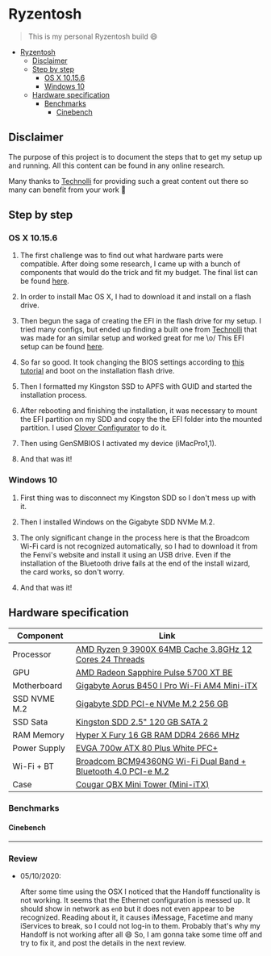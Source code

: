 # Ryzentosh

> This is my personal Ryzentosh build :smile:

- [Ryzentosh](#ryzentosh)
  - [Disclaimer](#disclaimer)
  - [Step by step](#step-by-step)
    - [OS X 10.15.6](#os-x-10156)
    - [Windows 10](#windows-10)
  - [Hardware specification](#hardware-specification)
    - [Benchmarks](#benchmarks)
      - [Cinebench](#cinebench)

## Disclaimer

The purpose of this project is to document the steps that to get my setup up and running. All this content can be found in any online research.

Many thanks to [Technolli][technolli] for providing such a great content out there so many can benefit from your work :clap:

## Step by step

### OS X 10.15.6

1. The first challenge was to find out what hardware parts were compatible. After doing some research, I came up with a bunch of components that would do the trick and fit my budget. The final list can be found [here](https://github.com/cirocfc/Ryzentosh/blob/master/README.md#Hardware-specification).

2. In order to install Mac OS X, I had to download it and install on a flash drive.

3. Then begun the saga of creating the EFI in the flash drive for my setup. I tried many configs, but ended up finding a built one from [Technolli][technolli] that was made for an similar setup and worked great for me \o/ This EFI setup can be found [here][efi].

4. So far so good. It took changing the BIOS settings according to [this tutorial][bios] and boot on the installation flash drive.

5. Then I formatted my Kingston SSD to APFS with GUID and started the installation process.

6. After rebooting and finishing the installation, it was necessary to mount the EFI partition on my SDD and copy the the EFI folder into the mounted partition. I used [Clover Configurator][clover] to do it.

7. Then using GenSMBIOS I activated my device (iMacPro1,1).

8. And that was it!

### Windows 10

1. First thing was to disconnect my Kingston SDD so I don't mess up with it.

2. Then I installed Windows on the Gigabyte SDD NVMe M.2.

3. The only significant change in the process here is that the Broadcom Wi-Fi card is not recognized automatically, so I had to download it from the Fenvi's website and install it using an USB drive. Even if the installation of the Bluetooth drive fails at the end of the install wizard, the card works, so don't worry.

4. And that was it!

## Hardware specification

| Component    | Link                                                                  |
| ------------ | --------------------------------------------------------------------- |
| Processor    | [AMD Ryzen 9 3900X 64MB Cache 3.8GHz 12 Cores 24 Threads][processor]  |
| GPU          | [AMD Radeon Sapphire Pulse 5700 XT BE][gpu]                           |
| Motherboard  | [Gigabyte Aorus B450 I Pro Wi-Fi AM4 Mini-iTX][motherboard]           |
| SSD NVME M.2 | [Gigabyte SDD PCI-e NVMe M.2 256 GB][nvme]                            |
| SSD Sata     | [Kingston SDD 2.5" 120 GB SATA 2][ssd]                                |
| RAM Memory   | [Hyper X Fury 16 GB RAM DDR4 2666 MHz][ram]                           |
| Power Supply | [EVGA 700w ATX 80 Plus White PFC+][power]                             |
| Wi-Fi + BT   | [Broadcom BCM94360NG Wi-Fi Dual Band + Bluetooth 4.0 PCI-e M.2][wifi] |
| Case         | [Cougar QBX Mini Tower (Mini-iTX)][case]                              |

[processor]: https://www.kabum.com.br/produto/102434/processador-amd-ryzen-9-3900x-cache-64mb-3-8ghz-4-6ghz-max-turbo-am4-sem-video-100-100000023box
[motherboard]: https://www.kabum.com.br/produto/103414/placa-mae-gigabyte-aorus-b450-i-aorus-pro-wi-fi-am4-mini-itx-ddr4
[ram]: https://www.kabum.com.br/produto/103957/mem-ria-hyperx-fury-16gb-2666mhz-ddr4-cl16-preto-hx426c16fb3-16
[gpu]: https://www.kabum.com.br/produto/115393/placa-de-v-deo-sapphire-pulse-amd-radeon-rx-5700-xt-8gb-gddr6-be-11293-09-20g
[nvme]: https://www.kabum.com.br/produto/111081/ssd-gigabyte-256gb-m-2-pcie-nvme-leituras-1700mb-s-e-grava-es-1100mb-s-gp-gsm2ne3256gntd
[ssd]: https://www.kabum.com.br/produto/85196/ssd-kingston-a400-120gb-sata-leitura-500mb-s-grava-o-320mb-s-sa400s37-120g
[power]: https://www.kabum.com.br/produto/99506/fonte-evga-700w-80-plus-white-100-w1-0700-k
[wifi]: https://pt.aliexpress.com/item/4000631796433.html?spm=a2g0s.9042311.0.0.57c9b90aFhHRqd
[case]: https://www.kabum.com.br/produto/64705/gabinete-cougar-qbx-mini-tower-1-fan-108m020002-00

### Benchmarks

#### Cinebench



[technolli]: https://www.technolli.com/
[bios]: https://www.youtube.com/watch?v=bFDDc7hQJKg
[efi]: https://github.com/cirocfc/Ryzentosh/blob/master/files/EFI.zip
[clover]: https://github.com/cirocfc/Ryzentosh/blob/master/files/Clover.zip

---

### Review

- 05/10/2020:

  After some time using the OSX I noticed that the Handoff functionality is not working. It seems that the Ethernet configuration is messed up. It should show in network as `en0` but it does not even appear to be recognized. Reading about it, it causes iMessage, Facetime and many iServices to break, so I could not log-in to them. Probably that's why my Handoff is not working after all :smile: So, I am gonna take some time off and try to fix it, and post the details in the next review.

